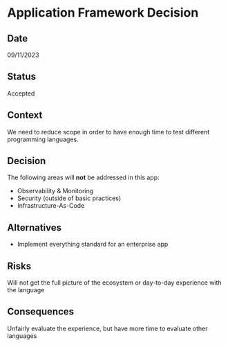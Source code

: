 # **Application Framework Decision**

## Date

09/11/2023

## **Status**

Accepted

## **Context**

We need to reduce scope in order to have enough time to test different programming languages.

## **Decision**

The following areas will **not** be addressed in this app:

- Observability & Monitoring
- Security (outside of basic practices)
- Infrastructure-As-Code

## Alternatives

- Implement everything standard for an enterprise app

## Risks

Will not get the full picture of the ecosystem or day-to-day experience with the language

## **Consequences**

Unfairly evaluate the experience, but have more time to evaluate other languages
